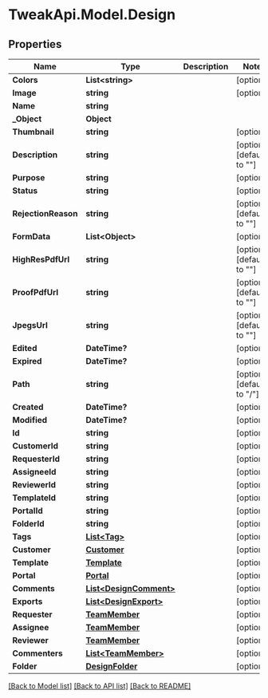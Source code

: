 # TweakApi.Model.Design
## Properties

Name | Type | Description | Notes
------------ | ------------- | ------------- | -------------
**Colors** | **List&lt;string&gt;** |  | [optional] 
**Image** | **string** |  | [optional] 
**Name** | **string** |  | 
**_Object** | **Object** |  | 
**Thumbnail** | **string** |  | [optional] 
**Description** | **string** |  | [optional] [default to ""]
**Purpose** | **string** |  | [optional] 
**Status** | **string** |  | [optional] 
**RejectionReason** | **string** |  | [optional] [default to ""]
**FormData** | **List&lt;Object&gt;** |  | [optional] 
**HighResPdfUrl** | **string** |  | [optional] [default to ""]
**ProofPdfUrl** | **string** |  | [optional] [default to ""]
**JpegsUrl** | **string** |  | [optional] [default to ""]
**Edited** | **DateTime?** |  | [optional] 
**Expired** | **DateTime?** |  | [optional] 
**Path** | **string** |  | [optional] [default to "/"]
**Created** | **DateTime?** |  | [optional] 
**Modified** | **DateTime?** |  | [optional] 
**Id** | **string** |  | [optional] 
**CustomerId** | **string** |  | [optional] 
**RequesterId** | **string** |  | [optional] 
**AssigneeId** | **string** |  | [optional] 
**ReviewerId** | **string** |  | [optional] 
**TemplateId** | **string** |  | [optional] 
**PortalId** | **string** |  | [optional] 
**FolderId** | **string** |  | [optional] 
**Tags** | [**List&lt;Tag&gt;**](Tag.md) |  | [optional] 
**Customer** | [**Customer**](Customer.md) |  | [optional] 
**Template** | [**Template**](Template.md) |  | [optional] 
**Portal** | [**Portal**](Portal.md) |  | [optional] 
**Comments** | [**List&lt;DesignComment&gt;**](DesignComment.md) |  | [optional] 
**Exports** | [**List&lt;DesignExport&gt;**](DesignExport.md) |  | [optional] 
**Requester** | [**TeamMember**](TeamMember.md) |  | [optional] 
**Assignee** | [**TeamMember**](TeamMember.md) |  | [optional] 
**Reviewer** | [**TeamMember**](TeamMember.md) |  | [optional] 
**Commenters** | [**List&lt;TeamMember&gt;**](TeamMember.md) |  | [optional] 
**Folder** | [**DesignFolder**](DesignFolder.md) |  | [optional] 

[[Back to Model list]](../README.md#documentation-for-models) [[Back to API list]](../README.md#documentation-for-api-endpoints) [[Back to README]](../README.md)


